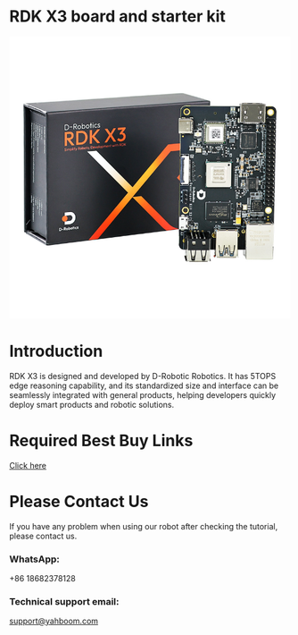 # RDK X3 board and starter kit
![](https://github.com/YahboomTechnology/RDK-X3-Board/blob/main/RDK-X3-Board.jpg)
# Introduction
RDK X3 is designed and developed by D-Robotic Robotics. It has 5TOPS edge reasoning capability, and its standardized size and interface can be seamlessly integrated with general products, helping developers quickly deploy smart products and robotic solutions.


# Required Best Buy Links
[Click here](https://category.yahboom.net/products/rdk_x3)

# Please Contact Us
If you have any problem when using our robot after checking the tutorial, please contact us.

### WhatsApp:
+86 18682378128

### Technical support email: 
support@yahboom.com

